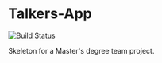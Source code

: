 # Talkers-App

[![Build Status](https://jenkins.rubenjg.com/job/Talkers%20App/badge/icon)](https://jenkins.rubenjg.com/job/Talkers%20App/)

Skeleton for a Master's degree team project.
